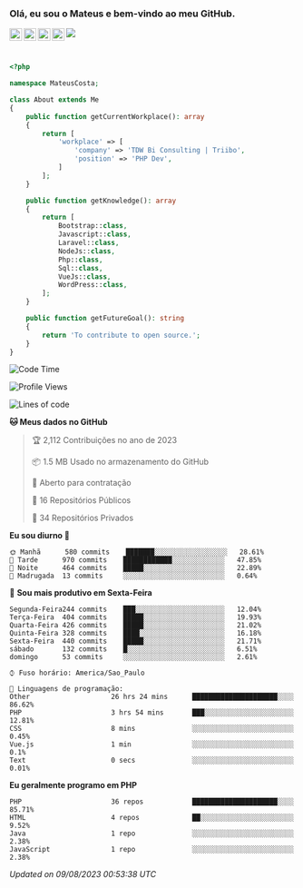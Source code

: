 
### Olá, eu sou o Mateus e bem-vindo ao meu GitHub.

<a href="https://costamateus.com.br/">
  <img align="left" alt="MLC" width="22px" src="https://www.costamateus.com.br/favicon.ico" />
</a>
<a href="https://www.linkedin.com/in/costamateus6/">
  <img align="left" alt="LinkedIn Mateus" width="22px" src="https://cdn.jsdelivr.net/npm/simple-icons@v3/icons/linkedin.svg" />
</a>
<a href="https://www.instagram.com/mateuslc6/">
  <img align="left" alt="Instagram Mateus" width="22px" src="https://cdn.jsdelivr.net/npm/simple-icons@v3/icons/instagram.svg" />
</a>
<a href="https://www.facebook.com/costamateus6/">
  <img align="left" alt="Facebook Mateus" width="22px" src="https://cdn.jsdelivr.net/npm/simple-icons@3.13.0/icons/facebook.svg" />
</a>

![](https://visitor-badge.glitch.me/badge?page_id=costamateus.costamateus)

<br />

```php
<?php

namespace MateusCosta;

class About extends Me
{
    public function getCurrentWorkplace(): array
    {
        return [
            'workplace' => [
                'company' => 'TDW Bi Consulting | Triibo',
                'position' => 'PHP Dev',
            ]
        ];
    }

    public function getKnowledge(): array
    {
        return [
            Bootstrap::class,
            Javascript::class,
            Laravel::class,
            NodeJs::class,
            Php::class,
            Sql::class,
            VueJs::class,
            WordPress::class,
        ];
    }

    public function getFutureGoal(): string
    {
        return 'To contribute to open source.';
    }
}
```

<!--START_SECTION:waka-->
![Code Time](http://img.shields.io/badge/Code%20Time-1%2C648%20hrs%2044%20mins-blue)

![Profile Views](http://img.shields.io/badge/Visualizac%C3%B5es%20do%20perfil-0-blue)

![Lines of code](https://img.shields.io/badge/Desde%20o%20Hello%20World%20eu%20escrevi--2%20Million%20linhas%20de%20c%C3%B3digo-blue)

**🐱 Meus dados no GitHub** 

> 🏆 2,112 Contribuições no ano de 2023
 > 
> 📦 1.5 MB Usado no armazenamento do GitHub 
 > 
> 💼 Aberto para contratação
 > 
> 📜 16 Repositórios Públicos 
 > 
> 🔑 34 Repositórios Privados  
 > 
**Eu sou diurno 🐤** 

```text
🌞 Manhã      580 commits    ███████░░░░░░░░░░░░░░░░░░   28.61% 
🌆 Tarde      970 commits    ████████████░░░░░░░░░░░░░   47.85% 
🌃 Noite      464 commits    █████░░░░░░░░░░░░░░░░░░░░   22.89% 
🌙 Madrugada  13 commits     ░░░░░░░░░░░░░░░░░░░░░░░░░   0.64%

```
📅 **Sou mais produtivo em Sexta-Feira** 

```text
Segunda-Feira244 commits    ███░░░░░░░░░░░░░░░░░░░░░░   12.04% 
Terça-Feira  404 commits    █████░░░░░░░░░░░░░░░░░░░░   19.93% 
Quarta-Feira 426 commits    █████░░░░░░░░░░░░░░░░░░░░   21.02% 
Quinta-Feira 328 commits    ████░░░░░░░░░░░░░░░░░░░░░   16.18% 
Sexta-Feira  440 commits    █████░░░░░░░░░░░░░░░░░░░░   21.71% 
sábado       132 commits    █░░░░░░░░░░░░░░░░░░░░░░░░   6.51% 
domingo      53 commits     ░░░░░░░░░░░░░░░░░░░░░░░░░   2.61%

```


```text
⌚︎ Fuso horário: America/Sao_Paulo

💬 Linguagens de programação: 
Other                    26 hrs 24 mins      █████████████████████░░░░   86.62% 
PHP                      3 hrs 54 mins       ███░░░░░░░░░░░░░░░░░░░░░░   12.81% 
CSS                      8 mins              ░░░░░░░░░░░░░░░░░░░░░░░░░   0.45% 
Vue.js                   1 min               ░░░░░░░░░░░░░░░░░░░░░░░░░   0.1% 
Text                     0 secs              ░░░░░░░░░░░░░░░░░░░░░░░░░   0.01%

```

**Eu geralmente programo em PHP** 

```text
PHP                      36 repos            █████████████████████░░░░   85.71% 
HTML                     4 repos             ██░░░░░░░░░░░░░░░░░░░░░░░   9.52% 
Java                     1 repo              ░░░░░░░░░░░░░░░░░░░░░░░░░   2.38% 
JavaScript               1 repo              ░░░░░░░░░░░░░░░░░░░░░░░░░   2.38%

```



 *Updated on 09/08/2023 00:53:38 UTC*
<!--END_SECTION:waka-->
